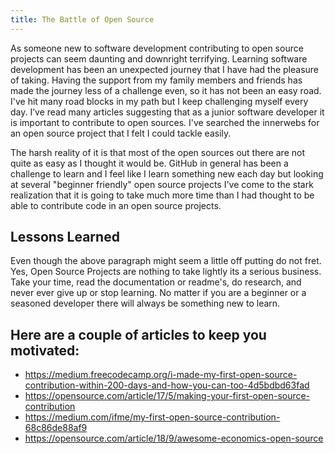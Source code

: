 ```yaml
---
title: The Battle of Open Source
---
```


As someone new to software development contributing to open source projects can seem daunting and downright terrifying. 
Learning software development has been an unexpected journey that I have had the pleasure of taking. Having the support from
my family members and friends has made the journey less of a challenge even, so it has not been an easy road. I've hit many road blocks in my path but I keep challenging myself every day. I’ve read many articles suggesting that as a junior software developer  it is important to contribute to open sources. I've searched the innerwebs for an open source project that I felt I could tackle easily.

The harsh reality of it is that most of the open sources out there are not quite as easy as I thought it would be. GitHub in general has been a challenge to learn and I feel like I learn something new each day but looking at several "beginner friendly" open source projects  I've come to the stark realization that it is going to take much more time than I had thought to be able to contribute code in an open source projects. 

## Lessons Learned

Even though the above paragraph might seem a little off putting do not fret. Yes, Open Source Projects are nothing to take lightly its  a serious business. Take your time, read the documentation or readme's, do research, and never ever give up or stop learning. No matter if you are a beginner or a seasoned developer there will always be something new to learn.

## Here are a couple of articles to keep you motivated:
* https://medium.freecodecamp.org/i-made-my-first-open-source-contribution-within-200-days-and-how-you-can-too-4d5bdbd63fad
* https://opensource.com/article/17/5/making-your-first-open-source-contribution
* https://medium.com/ifme/my-first-open-source-contribution-68c86de88af9
* https://opensource.com/article/18/9/awesome-economics-open-source

